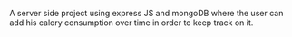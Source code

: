 A server side project using express JS and mongoDB where the user can add his calory consumption over time in order to keep track on it.
